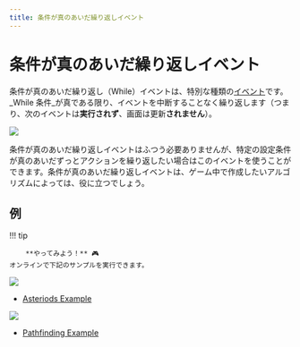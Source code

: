 ```yaml
---
title: 条件が真のあいだ繰り返しイベント
---
```

# 条件が真のあいだ繰り返しイベント

条件が真のあいだ繰り返し（While）イベントは、特別な種類の[イベント](/ja/gdevelop5/events)です。_While 条件_が真である限り、イベントを中断することなく繰り返します（つまり、次のイベントは**実行されず**、画面は更新**されません**）。

![](/gdevelop5/events/whileevent.png)

条件が真のあいだ繰り返しイベントはふつう必要ありませんが、特定の設定条件が真のあいだずっとアクションを繰り返したい場合はこのイベントを使うことができます。条件が真のあいだ繰り返しイベントは、ゲーム中で作成したいアルゴリズムによっては、役に立つでしょう。
## 例

!!! tip

        **やってみよう！** 🎮
    オンラインで下記のサンプルを実行できます。

[![](/gdevelop5/events/spaceshooternew.png)](https://editor.gdevelop-app.com/?project=example://asteroids)

* [Asteriods Example](https://editor.gdevelop-app.com/?project=example://asteroids)

[![](/gdevelop5/events/pathfindinggeneralnew.png)](https://editor.gdevelop-app.com/?project=example://pathfinding)

* [Pathfinding Example](https://editor.gdevelop-app.com/?project=example://pathfinding)